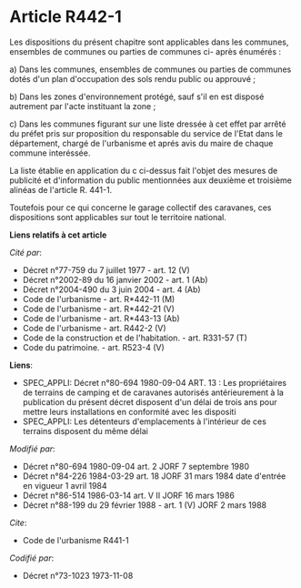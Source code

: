 # Article R442-1

Les dispositions du présent chapitre sont applicables dans les communes, ensembles de communes ou parties de communes ci-
après énumérés :

a) Dans les communes, ensembles de communes ou parties de communes dotés d'un plan d'occupation des sols rendu public ou
approuvé ;

b) Dans les zones d'environnement protégé, sauf s'il en est disposé autrement par l'acte instituant la zone ;

c) Dans les communes figurant sur une liste dressée à cet effet par arrêté du préfet pris sur proposition du responsable du
service de l'Etat dans le département, chargé de l'urbanisme et aprés avis du maire de chaque commune interéssée.

La liste établie en application du c ci-dessus fait l'objet des mesures de publicité et d'information du public mentionnées
aux deuxième et troisième alinéas de l'article R. 441-1.

Toutefois pour ce qui concerne le garage collectif des caravanes, ces dispositions sont applicables sur tout le territoire
national.

**Liens relatifs à cet article**

_Cité par_:

  - Décret n°77-759 du 7 juillet 1977 - art. 12 (V)
  - Décret n°2002-89 du 16 janvier 2002 - art. 1 (Ab)
  - Décret n°2004-490 du 3 juin 2004 - art. 4 (Ab)
  - Code de l'urbanisme - art. R*442-11 (M)
  - Code de l'urbanisme - art. R*442-21 (V)
  - Code de l'urbanisme - art. R*443-13 (Ab)
  - Code de l'urbanisme - art. R442-2 (V)
  - Code de la construction et de l'habitation. - art. R331-57 (T)
  - Code du patrimoine. - art. R523-4 (V)

**Liens**:

  - SPEC_APPLI: Décret n°80-694 1980-09-04 ART. 13 : Les propriétaires de terrains de camping et de caravanes autorisés antérieurement à la publication du présent décret disposent d'un délai de trois ans pour mettre leurs installations en conformité avec les dispositi
  - SPEC_APPLI: Les détenteurs d'emplacements à l'intérieur de ces terrains disposent du même délai

_Modifié par_:

  - Décret n°80-694 1980-09-04 art. 2 JORF 7 septembre 1980
  - Décret n°84-226 1984-03-29 art. 18 JORF 31 mars 1984 date d'entrée en vigueur 1 avril 1984
  - Décret n°86-514 1986-03-14 art. V II JORF 16 mars 1986
  - Décret n°88-199 du 29 février 1988 - art. 1 (V) JORF 2 mars 1988

_Cite_:

  - Code de l'urbanisme R441-1

_Codifié par_:

  - Décret n°73-1023 1973-11-08
